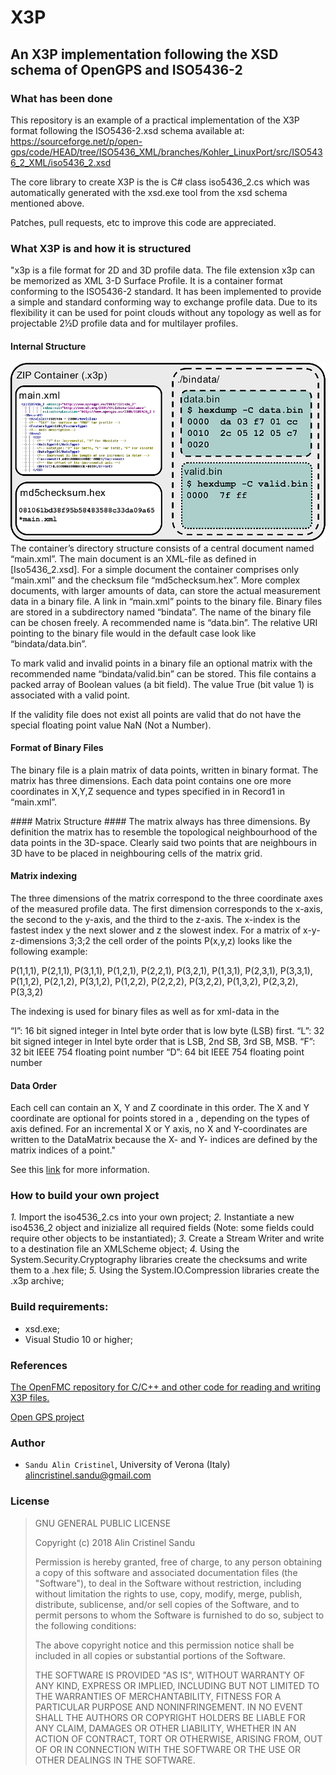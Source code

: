 # X3P #
## An X3P implementation following the XSD schema of OpenGPS and ISO5436-2 ##

### What has been done ###

This repository is an example of a practical implementation of the X3P format
following the ISO5436-2.xsd schema available at: 
https://sourceforge.net/p/open-gps/code/HEAD/tree/ISO5436_XML/branches/Kohler_LinuxPort/src/ISO5436_2_XML/iso5436_2.xsd

The core library to create X3P is the is C# class iso5436_2.cs which was automatically generated with the xsd.exe tool from the xsd schema mentioned above.

Patches, pull requests, etc to improve this code are appreciated.

### What X3P is and how it is structured ###
 
 "x3p is a file format for 2D and 3D profile data. The file extension x3p can be memorized as XML 3-D Surface Profile. It is a container format conforming to the ISO5436-2 standard. It has been implemented to provide a simple and standard conforming way to exchange profile data. Due to its flexibility it can be used for point clouds without any topology as well as for projectable 2½D profile data and for multilayer profiles. 

#### Internal Structure ####

![Internal Structure](Images/X3p_container_structure.png)
The container’s directory structure consists of a central document named “main.xml”. The main document is an XML-file as defined in [Iso5436_2.xsd]. For a simple document the container comprises only “main.xml” and the checksum file “md5checksum.hex”. More complex documents, with larger amounts of data, can store the actual measurement data in a binary file. A link in “main.xml” points to the binary file. Binary files are stored in a subdirectory named “bindata”. The name of the binary file can be chosen freely. A recommended name is “data.bin”. The relative URI pointing to the binary file would in the default case look like “bindata/data.bin”.

To mark valid and invalid points in a binary file an optional matrix with the recommended name “bindata/valid.bin” can be stored. This file contains a packed array of Boolean values (a bit field). The value True (bit value 1) is associated with a valid point.

If the validity file does not exist all points are valid that do not have the special floating point value NaN (Not a Number).

#### Format of Binary Files ####
The binary file is a plain matrix of data points, written in binary format. The matrix has three dimensions. Each data point contains one ore more coordinates in X,Y,Z sequence and types specified in <DataType> in Record1 in “main.xml”.

#### Matrix Structure ####
The matrix always has three dimensions. By definition the matrix has to resemble the topological neighbourhood of the data points in the 3D-space. Clearly said two points that are neighbours in 3D have to be placed in neighbouring cells of the matrix grid.

#### Matrix indexing ####
The three dimensions of the matrix correspond to the three coordinate axes of the measured profile data. The first dimension corresponds to the x-axis, the second to the y-axis, and the third to the z-axis. The x-index is the fastest index y the next slower and z the slowest index. For a matrix of x-y-z-dimensions <Matrix>3;3;2</Matrix> the cell order of the points P(x,y,z) looks like the following example:

P(1,1,1), P(2,1,1), P(3,1,1),
P(1,2,1), P(2,2,1), P(3,2,1),
P(1,3,1), P(2,3,1), P(3,3,1),
P(1,1,2), P(2,1,2), P(3,1,2),
P(1,2,2), P(2,2,2), P(3,2,2),
P(1,3,2), P(2,3,2), P(3,3,2)

The indexing is used for binary files as well as for xml-data in the <DataList> tag. Data Types Possible data types are:

“I”: 16 bit signed integer in Intel byte order that is low byte (LSB) first. 
“L”: 32 bit signed integer in Intel byte order that is LSB, 2nd SB, 3rd SB, MSB. 
“F”: 32 bit IEEE 754 floating point number 
“D”: 64 bit IEEE 754 floating point number

#### Data Order ####
Each cell can contain an X, Y and Z coordinate in this order. The X and Y coordinate are optional for points stored in a <DataMatrix>, depending on the types of axis defined. For an incremental X or Y axis, no X and Y-coordinates are written to the DataMatrix because the X- and Y- indices are defined by the matrix indices of a point."

 See this [link](https://sourceforge.net/p/open-gps/mwiki/X3p/) for more information.

### How to build your own project ###

*1.* Import the iso4536_2.cs into your own project;
*2.* Instantiate a new iso4536_2 object and inizialize all required fields (Note: some fields could require other objects to be instantiated);
*3.* Create a Stream Writer and write to a destination file an XMLScheme object;
*4.* Using the System.Security.Cryptography libraries create the checksums and write them to a .hex file;
*5.* Using the System.IO.Compression libraries create the .x3p archive; 


### Build requirements: ###
 - xsd.exe;
 - Visual Studio 10 or higher;


### References ###
[The OpenFMC repository for C/C++ and other code for reading and writing X3P files.](https://github.com/OpenFMC/x3p)

[Open GPS project](https://sourceforge.net/p/open-gps/mwiki/X3p/)

### Author ###

* `Sandu Alin Cristinel`, University of Verona (Italy) [alincristinel.sandu@gmail.com](mailto:alincristinel.sandu@gmail.com)

### License ###

> GNU GENERAL PUBLIC LICENSE
>
> Copyright (c) 2018 Alin Cristinel Sandu
> 
> Permission is hereby granted, free of charge, to any person obtaining a copy
> of this software and associated documentation files (the "Software"), to deal
> in the Software without restriction, including without limitation the rights
> to use, copy, modify, merge, publish, distribute, sublicense, and/or sell
> copies of the Software, and to permit persons to whom the Software is
> furnished to do so, subject to the following conditions:
> 
> The above copyright notice and this permission notice shall be included in all
> copies or substantial portions of the Software.
> 
> THE SOFTWARE IS PROVIDED "AS IS", WITHOUT WARRANTY OF ANY KIND, EXPRESS OR
> IMPLIED, INCLUDING BUT NOT LIMITED TO THE WARRANTIES OF MERCHANTABILITY,
> FITNESS FOR A PARTICULAR PURPOSE AND NONINFRINGEMENT. IN NO EVENT SHALL THE
> AUTHORS OR COPYRIGHT HOLDERS BE LIABLE FOR ANY CLAIM, DAMAGES OR OTHER
> LIABILITY, WHETHER IN AN ACTION OF CONTRACT, TORT OR OTHERWISE, ARISING FROM,
> OUT OF OR IN CONNECTION WITH THE SOFTWARE OR THE USE OR OTHER DEALINGS IN THE
> SOFTWARE.
 

